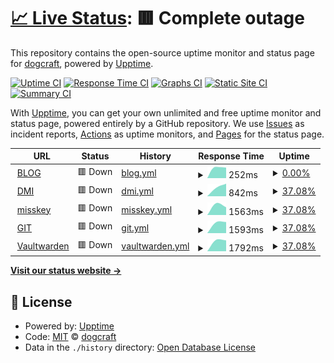 # [📈 Live Status](https://status.dogcraft.top): <!--live status--> **🟥 Complete outage**

This repository contains the open-source uptime monitor and status page for [dogcraft](https://www.neko.red/about/), powered by [Upptime](https://github.com/upptime/upptime).

[![Uptime CI](https://github.com/ybw2016v/status/workflows/Uptime%20CI/badge.svg)](https://github.com/ybw2016v/status/actions?query=workflow%3A%22Uptime+CI%22)
[![Response Time CI](https://github.com/ybw2016v/status/workflows/Response%20Time%20CI/badge.svg)](https://github.com/ybw2016v/status/actions?query=workflow%3A%22Response+Time+CI%22)
[![Graphs CI](https://github.com/ybw2016v/status/workflows/Graphs%20CI/badge.svg)](https://github.com/ybw2016v/status/actions?query=workflow%3A%22Graphs+CI%22)
[![Static Site CI](https://github.com/ybw2016v/status/workflows/Static%20Site%20CI/badge.svg)](https://github.com/ybw2016v/status/actions?query=workflow%3A%22Static+Site+CI%22)
[![Summary CI](https://github.com/ybw2016v/status/workflows/Summary%20CI/badge.svg)](https://github.com/ybw2016v/status/actions?query=workflow%3A%22Summary+CI%22)

With [Upptime](https://upptime.js.org), you can get your own unlimited and free uptime monitor and status page, powered entirely by a GitHub repository. We use [Issues](https://github.com/ybw2016v/status/issues) as incident reports, [Actions](https://github.com/ybw2016v/status/actions) as uptime monitors, and [Pages](https://status.dogcraft.top) for the status page.

<!--start: status pages-->
<!-- This summary is generated by Upptime (https://github.com/upptime/upptime) -->
<!-- Do not edit this manually, your changes will be overwritten -->
<!-- prettier-ignore -->
| URL | Status | History | Response Time | Uptime |
| --- | ------ | ------- | ------------- | ------ |
| <img alt="" src="https://icons.duckduckgo.com/ip3/art.dogcraft.top.ico" height="13"> [BLOG](https://art.dogcraft.top) | 🟥 Down | [blog.yml](https://github.com/ybw2016v/status/commits/HEAD/history/blog.yml) | <details><summary><img alt="Response time graph" src="./graphs/blog/response-time-week.png" height="20"> 252ms</summary><br><a href="https://status.dogcraft.top/history/blog"><img alt="Response time 916" src="https://img.shields.io/endpoint?url=https%3A%2F%2Fraw.githubusercontent.com%2Fybw2016v%2Fstatus%2FHEAD%2Fapi%2Fblog%2Fresponse-time.json"></a><br><a href="https://status.dogcraft.top/history/blog"><img alt="24-hour response time 0" src="https://img.shields.io/endpoint?url=https%3A%2F%2Fraw.githubusercontent.com%2Fybw2016v%2Fstatus%2FHEAD%2Fapi%2Fblog%2Fresponse-time-day.json"></a><br><a href="https://status.dogcraft.top/history/blog"><img alt="7-day response time 252" src="https://img.shields.io/endpoint?url=https%3A%2F%2Fraw.githubusercontent.com%2Fybw2016v%2Fstatus%2FHEAD%2Fapi%2Fblog%2Fresponse-time-week.json"></a><br><a href="https://status.dogcraft.top/history/blog"><img alt="30-day response time 248" src="https://img.shields.io/endpoint?url=https%3A%2F%2Fraw.githubusercontent.com%2Fybw2016v%2Fstatus%2FHEAD%2Fapi%2Fblog%2Fresponse-time-month.json"></a><br><a href="https://status.dogcraft.top/history/blog"><img alt="1-year response time 791" src="https://img.shields.io/endpoint?url=https%3A%2F%2Fraw.githubusercontent.com%2Fybw2016v%2Fstatus%2FHEAD%2Fapi%2Fblog%2Fresponse-time-year.json"></a></details> | <details><summary><a href="https://status.dogcraft.top/history/blog">0.00%</a></summary><a href="https://status.dogcraft.top/history/blog"><img alt="All-time uptime 41.82%" src="https://img.shields.io/endpoint?url=https%3A%2F%2Fraw.githubusercontent.com%2Fybw2016v%2Fstatus%2FHEAD%2Fapi%2Fblog%2Fuptime.json"></a><br><a href="https://status.dogcraft.top/history/blog"><img alt="24-hour uptime 0.00%" src="https://img.shields.io/endpoint?url=https%3A%2F%2Fraw.githubusercontent.com%2Fybw2016v%2Fstatus%2FHEAD%2Fapi%2Fblog%2Fuptime-day.json"></a><br><a href="https://status.dogcraft.top/history/blog"><img alt="7-day uptime 0.00%" src="https://img.shields.io/endpoint?url=https%3A%2F%2Fraw.githubusercontent.com%2Fybw2016v%2Fstatus%2FHEAD%2Fapi%2Fblog%2Fuptime-week.json"></a><br><a href="https://status.dogcraft.top/history/blog"><img alt="30-day uptime 0.00%" src="https://img.shields.io/endpoint?url=https%3A%2F%2Fraw.githubusercontent.com%2Fybw2016v%2Fstatus%2FHEAD%2Fapi%2Fblog%2Fuptime-month.json"></a><br><a href="https://status.dogcraft.top/history/blog"><img alt="1-year uptime 16.89%" src="https://img.shields.io/endpoint?url=https%3A%2F%2Fraw.githubusercontent.com%2Fybw2016v%2Fstatus%2FHEAD%2Fapi%2Fblog%2Fuptime-year.json"></a></details>
| <img alt="" src="https://icons.duckduckgo.com/ip3/m.dogcraft.top.ico" height="13"> [DMI](https://m.dogcraft.top) | 🟥 Down | [dmi.yml](https://github.com/ybw2016v/status/commits/HEAD/history/dmi.yml) | <details><summary><img alt="Response time graph" src="./graphs/dmi/response-time-week.png" height="20"> 842ms</summary><br><a href="https://status.dogcraft.top/history/dmi"><img alt="Response time 1112" src="https://img.shields.io/endpoint?url=https%3A%2F%2Fraw.githubusercontent.com%2Fybw2016v%2Fstatus%2FHEAD%2Fapi%2Fdmi%2Fresponse-time.json"></a><br><a href="https://status.dogcraft.top/history/dmi"><img alt="24-hour response time 0" src="https://img.shields.io/endpoint?url=https%3A%2F%2Fraw.githubusercontent.com%2Fybw2016v%2Fstatus%2FHEAD%2Fapi%2Fdmi%2Fresponse-time-day.json"></a><br><a href="https://status.dogcraft.top/history/dmi"><img alt="7-day response time 842" src="https://img.shields.io/endpoint?url=https%3A%2F%2Fraw.githubusercontent.com%2Fybw2016v%2Fstatus%2FHEAD%2Fapi%2Fdmi%2Fresponse-time-week.json"></a><br><a href="https://status.dogcraft.top/history/dmi"><img alt="30-day response time 813" src="https://img.shields.io/endpoint?url=https%3A%2F%2Fraw.githubusercontent.com%2Fybw2016v%2Fstatus%2FHEAD%2Fapi%2Fdmi%2Fresponse-time-month.json"></a><br><a href="https://status.dogcraft.top/history/dmi"><img alt="1-year response time 898" src="https://img.shields.io/endpoint?url=https%3A%2F%2Fraw.githubusercontent.com%2Fybw2016v%2Fstatus%2FHEAD%2Fapi%2Fdmi%2Fresponse-time-year.json"></a></details> | <details><summary><a href="https://status.dogcraft.top/history/dmi">37.08%</a></summary><a href="https://status.dogcraft.top/history/dmi"><img alt="All-time uptime 98.40%" src="https://img.shields.io/endpoint?url=https%3A%2F%2Fraw.githubusercontent.com%2Fybw2016v%2Fstatus%2FHEAD%2Fapi%2Fdmi%2Fuptime.json"></a><br><a href="https://status.dogcraft.top/history/dmi"><img alt="24-hour uptime 0.00%" src="https://img.shields.io/endpoint?url=https%3A%2F%2Fraw.githubusercontent.com%2Fybw2016v%2Fstatus%2FHEAD%2Fapi%2Fdmi%2Fuptime-day.json"></a><br><a href="https://status.dogcraft.top/history/dmi"><img alt="7-day uptime 37.08%" src="https://img.shields.io/endpoint?url=https%3A%2F%2Fraw.githubusercontent.com%2Fybw2016v%2Fstatus%2FHEAD%2Fapi%2Fdmi%2Fuptime-week.json"></a><br><a href="https://status.dogcraft.top/history/dmi"><img alt="30-day uptime 85.52%" src="https://img.shields.io/endpoint?url=https%3A%2F%2Fraw.githubusercontent.com%2Fybw2016v%2Fstatus%2FHEAD%2Fapi%2Fdmi%2Fuptime-month.json"></a><br><a href="https://status.dogcraft.top/history/dmi"><img alt="1-year uptime 98.65%" src="https://img.shields.io/endpoint?url=https%3A%2F%2Fraw.githubusercontent.com%2Fybw2016v%2Fstatus%2FHEAD%2Fapi%2Fdmi%2Fuptime-year.json"></a></details>
| <img alt="" src="https://icons.duckduckgo.com/ip3/m.dogcraft.cn.ico" height="13"> [misskey](https://m.dogcraft.cn) | 🟥 Down | [misskey.yml](https://github.com/ybw2016v/status/commits/HEAD/history/misskey.yml) | <details><summary><img alt="Response time graph" src="./graphs/misskey/response-time-week.png" height="20"> 1563ms</summary><br><a href="https://status.dogcraft.top/history/misskey"><img alt="Response time 1718" src="https://img.shields.io/endpoint?url=https%3A%2F%2Fraw.githubusercontent.com%2Fybw2016v%2Fstatus%2FHEAD%2Fapi%2Fmisskey%2Fresponse-time.json"></a><br><a href="https://status.dogcraft.top/history/misskey"><img alt="24-hour response time 0" src="https://img.shields.io/endpoint?url=https%3A%2F%2Fraw.githubusercontent.com%2Fybw2016v%2Fstatus%2FHEAD%2Fapi%2Fmisskey%2Fresponse-time-day.json"></a><br><a href="https://status.dogcraft.top/history/misskey"><img alt="7-day response time 1563" src="https://img.shields.io/endpoint?url=https%3A%2F%2Fraw.githubusercontent.com%2Fybw2016v%2Fstatus%2FHEAD%2Fapi%2Fmisskey%2Fresponse-time-week.json"></a><br><a href="https://status.dogcraft.top/history/misskey"><img alt="30-day response time 1646" src="https://img.shields.io/endpoint?url=https%3A%2F%2Fraw.githubusercontent.com%2Fybw2016v%2Fstatus%2FHEAD%2Fapi%2Fmisskey%2Fresponse-time-month.json"></a><br><a href="https://status.dogcraft.top/history/misskey"><img alt="1-year response time 1686" src="https://img.shields.io/endpoint?url=https%3A%2F%2Fraw.githubusercontent.com%2Fybw2016v%2Fstatus%2FHEAD%2Fapi%2Fmisskey%2Fresponse-time-year.json"></a></details> | <details><summary><a href="https://status.dogcraft.top/history/misskey">37.08%</a></summary><a href="https://status.dogcraft.top/history/misskey"><img alt="All-time uptime 98.65%" src="https://img.shields.io/endpoint?url=https%3A%2F%2Fraw.githubusercontent.com%2Fybw2016v%2Fstatus%2FHEAD%2Fapi%2Fmisskey%2Fuptime.json"></a><br><a href="https://status.dogcraft.top/history/misskey"><img alt="24-hour uptime 0.00%" src="https://img.shields.io/endpoint?url=https%3A%2F%2Fraw.githubusercontent.com%2Fybw2016v%2Fstatus%2FHEAD%2Fapi%2Fmisskey%2Fuptime-day.json"></a><br><a href="https://status.dogcraft.top/history/misskey"><img alt="7-day uptime 37.08%" src="https://img.shields.io/endpoint?url=https%3A%2F%2Fraw.githubusercontent.com%2Fybw2016v%2Fstatus%2FHEAD%2Fapi%2Fmisskey%2Fuptime-week.json"></a><br><a href="https://status.dogcraft.top/history/misskey"><img alt="30-day uptime 85.52%" src="https://img.shields.io/endpoint?url=https%3A%2F%2Fraw.githubusercontent.com%2Fybw2016v%2Fstatus%2FHEAD%2Fapi%2Fmisskey%2Fuptime-month.json"></a><br><a href="https://status.dogcraft.top/history/misskey"><img alt="1-year uptime 98.12%" src="https://img.shields.io/endpoint?url=https%3A%2F%2Fraw.githubusercontent.com%2Fybw2016v%2Fstatus%2FHEAD%2Fapi%2Fmisskey%2Fuptime-year.json"></a></details>
| <img alt="" src="https://icons.duckduckgo.com/ip3/git.neko.red.ico" height="13"> [GIT](https://git.neko.red) | 🟥 Down | [git.yml](https://github.com/ybw2016v/status/commits/HEAD/history/git.yml) | <details><summary><img alt="Response time graph" src="./graphs/git/response-time-week.png" height="20"> 1593ms</summary><br><a href="https://status.dogcraft.top/history/git"><img alt="Response time 1743" src="https://img.shields.io/endpoint?url=https%3A%2F%2Fraw.githubusercontent.com%2Fybw2016v%2Fstatus%2FHEAD%2Fapi%2Fgit%2Fresponse-time.json"></a><br><a href="https://status.dogcraft.top/history/git"><img alt="24-hour response time 0" src="https://img.shields.io/endpoint?url=https%3A%2F%2Fraw.githubusercontent.com%2Fybw2016v%2Fstatus%2FHEAD%2Fapi%2Fgit%2Fresponse-time-day.json"></a><br><a href="https://status.dogcraft.top/history/git"><img alt="7-day response time 1593" src="https://img.shields.io/endpoint?url=https%3A%2F%2Fraw.githubusercontent.com%2Fybw2016v%2Fstatus%2FHEAD%2Fapi%2Fgit%2Fresponse-time-week.json"></a><br><a href="https://status.dogcraft.top/history/git"><img alt="30-day response time 1481" src="https://img.shields.io/endpoint?url=https%3A%2F%2Fraw.githubusercontent.com%2Fybw2016v%2Fstatus%2FHEAD%2Fapi%2Fgit%2Fresponse-time-month.json"></a><br><a href="https://status.dogcraft.top/history/git"><img alt="1-year response time 1748" src="https://img.shields.io/endpoint?url=https%3A%2F%2Fraw.githubusercontent.com%2Fybw2016v%2Fstatus%2FHEAD%2Fapi%2Fgit%2Fresponse-time-year.json"></a></details> | <details><summary><a href="https://status.dogcraft.top/history/git">37.08%</a></summary><a href="https://status.dogcraft.top/history/git"><img alt="All-time uptime 98.20%" src="https://img.shields.io/endpoint?url=https%3A%2F%2Fraw.githubusercontent.com%2Fybw2016v%2Fstatus%2FHEAD%2Fapi%2Fgit%2Fuptime.json"></a><br><a href="https://status.dogcraft.top/history/git"><img alt="24-hour uptime 0.00%" src="https://img.shields.io/endpoint?url=https%3A%2F%2Fraw.githubusercontent.com%2Fybw2016v%2Fstatus%2FHEAD%2Fapi%2Fgit%2Fuptime-day.json"></a><br><a href="https://status.dogcraft.top/history/git"><img alt="7-day uptime 37.08%" src="https://img.shields.io/endpoint?url=https%3A%2F%2Fraw.githubusercontent.com%2Fybw2016v%2Fstatus%2FHEAD%2Fapi%2Fgit%2Fuptime-week.json"></a><br><a href="https://status.dogcraft.top/history/git"><img alt="30-day uptime 85.52%" src="https://img.shields.io/endpoint?url=https%3A%2F%2Fraw.githubusercontent.com%2Fybw2016v%2Fstatus%2FHEAD%2Fapi%2Fgit%2Fuptime-month.json"></a><br><a href="https://status.dogcraft.top/history/git"><img alt="1-year uptime 98.47%" src="https://img.shields.io/endpoint?url=https%3A%2F%2Fraw.githubusercontent.com%2Fybw2016v%2Fstatus%2FHEAD%2Fapi%2Fgit%2Fuptime-year.json"></a></details>
| <img alt="" src="https://icons.duckduckgo.com/ip3/e.neko.red.ico" height="13"> [Vaultwarden](https://e.neko.red) | 🟥 Down | [vaultwarden.yml](https://github.com/ybw2016v/status/commits/HEAD/history/vaultwarden.yml) | <details><summary><img alt="Response time graph" src="./graphs/vaultwarden/response-time-week.png" height="20"> 1792ms</summary><br><a href="https://status.dogcraft.top/history/vaultwarden"><img alt="Response time 1659" src="https://img.shields.io/endpoint?url=https%3A%2F%2Fraw.githubusercontent.com%2Fybw2016v%2Fstatus%2FHEAD%2Fapi%2Fvaultwarden%2Fresponse-time.json"></a><br><a href="https://status.dogcraft.top/history/vaultwarden"><img alt="24-hour response time 0" src="https://img.shields.io/endpoint?url=https%3A%2F%2Fraw.githubusercontent.com%2Fybw2016v%2Fstatus%2FHEAD%2Fapi%2Fvaultwarden%2Fresponse-time-day.json"></a><br><a href="https://status.dogcraft.top/history/vaultwarden"><img alt="7-day response time 1792" src="https://img.shields.io/endpoint?url=https%3A%2F%2Fraw.githubusercontent.com%2Fybw2016v%2Fstatus%2FHEAD%2Fapi%2Fvaultwarden%2Fresponse-time-week.json"></a><br><a href="https://status.dogcraft.top/history/vaultwarden"><img alt="30-day response time 1367" src="https://img.shields.io/endpoint?url=https%3A%2F%2Fraw.githubusercontent.com%2Fybw2016v%2Fstatus%2FHEAD%2Fapi%2Fvaultwarden%2Fresponse-time-month.json"></a><br><a href="https://status.dogcraft.top/history/vaultwarden"><img alt="1-year response time 1588" src="https://img.shields.io/endpoint?url=https%3A%2F%2Fraw.githubusercontent.com%2Fybw2016v%2Fstatus%2FHEAD%2Fapi%2Fvaultwarden%2Fresponse-time-year.json"></a></details> | <details><summary><a href="https://status.dogcraft.top/history/vaultwarden">37.08%</a></summary><a href="https://status.dogcraft.top/history/vaultwarden"><img alt="All-time uptime 98.22%" src="https://img.shields.io/endpoint?url=https%3A%2F%2Fraw.githubusercontent.com%2Fybw2016v%2Fstatus%2FHEAD%2Fapi%2Fvaultwarden%2Fuptime.json"></a><br><a href="https://status.dogcraft.top/history/vaultwarden"><img alt="24-hour uptime 0.00%" src="https://img.shields.io/endpoint?url=https%3A%2F%2Fraw.githubusercontent.com%2Fybw2016v%2Fstatus%2FHEAD%2Fapi%2Fvaultwarden%2Fuptime-day.json"></a><br><a href="https://status.dogcraft.top/history/vaultwarden"><img alt="7-day uptime 37.08%" src="https://img.shields.io/endpoint?url=https%3A%2F%2Fraw.githubusercontent.com%2Fybw2016v%2Fstatus%2FHEAD%2Fapi%2Fvaultwarden%2Fuptime-week.json"></a><br><a href="https://status.dogcraft.top/history/vaultwarden"><img alt="30-day uptime 85.45%" src="https://img.shields.io/endpoint?url=https%3A%2F%2Fraw.githubusercontent.com%2Fybw2016v%2Fstatus%2FHEAD%2Fapi%2Fvaultwarden%2Fuptime-month.json"></a><br><a href="https://status.dogcraft.top/history/vaultwarden"><img alt="1-year uptime 98.54%" src="https://img.shields.io/endpoint?url=https%3A%2F%2Fraw.githubusercontent.com%2Fybw2016v%2Fstatus%2FHEAD%2Fapi%2Fvaultwarden%2Fuptime-year.json"></a></details>

<!--end: status pages-->

[**Visit our status website →**](https://status.dogcraft.top)

## 📄 License

- Powered by: [Upptime](https://github.com/upptime/upptime)
- Code: [MIT](./LICENSE) © [dogcraft](https://www.neko.red/about/)
- Data in the `./history` directory: [Open Database License](https://opendatacommons.org/licenses/odbl/1-0/)
